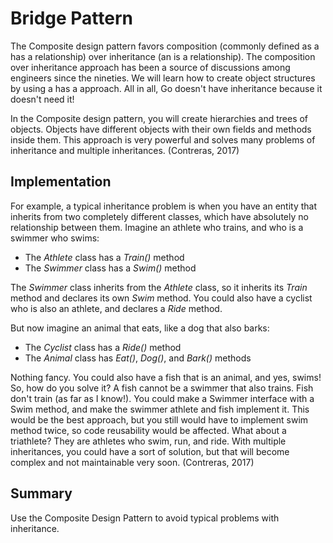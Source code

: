 # Bridge Pattern

The Composite design pattern favors composition (commonly defined as a has a relationship) over inheritance (an is a relationship). The composition over inheritance approach has been a source of discussions among engineers since the nineties. We will learn how to create object structures by using a has a approach. All in all, Go doesn't have inheritance because it doesn't need it!

In the Composite design pattern, you will create hierarchies and trees of objects. Objects have different objects with their own fields and methods inside them. This approach is very powerful and solves many problems of inheritance and multiple inheritances. (Contreras, 2017)

## Implementation

For example, a typical inheritance problem is when you have an entity that inherits from two completely different classes, which have absolutely no relationship between them. Imagine an athlete who trains, and who is a swimmer who swims:

- The _Athlete_ class has a _Train()_ method
- The _Swimmer_ class has a _Swim()_ method

The _Swimmer_ class inherits from the _Athlete_ class, so it inherits its _Train_ method and declares its own _Swim_ method. You could also have a cyclist who is also an athlete, and declares a _Ride_ method.

But now imagine an animal that eats, like a dog that also barks:

- The _Cyclist_ class has a _Ride()_ method
- The _Animal_ class has _Eat()_, _Dog()_, and _Bark()_ methods

Nothing fancy. You could also have a fish that is an animal, and yes, swims! So, how do you solve it? A fish cannot be a swimmer that also trains. Fish don't train (as far as I know!). You could make a Swimmer interface with a Swim method, and make the swimmer athlete and fish implement it. This would be the best approach, but you still would have to implement swim method twice, so code reusability would be affected. What about a triathlete? They are athletes who swim, run, and ride. With multiple inheritances, you could have a sort of solution, but that will become complex and not maintainable very soon. (Contreras, 2017)

## Summary

Use the Composite Design Pattern to avoid typical problems with inheritance.
